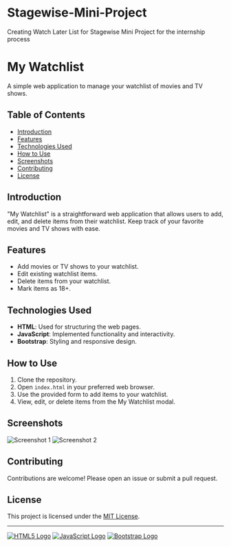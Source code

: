 # Stagewise-Mini-Project
Creating Watch  Later List for Stagewise Mini Project for the internship process 


# My Watchlist

A simple web application to manage your watchlist of movies and TV shows.

## Table of Contents

- [Introduction](#introduction)
- [Features](#features)
- [Technologies Used](#technologies-used)
- [How to Use](#how-to-use)
- [Screenshots](#screenshots)
- [Contributing](#contributing)
- [License](#license)

## Introduction

"My Watchlist" is a straightforward web application that allows users to add, edit, and delete items from their watchlist. Keep track of your favorite movies and TV shows with ease.

## Features

- Add movies or TV shows to your watchlist.
- Edit existing watchlist items.
- Delete items from your watchlist.
- Mark items as 18+.

## Technologies Used

- **HTML**: Used for structuring the web pages.
- **JavaScript**: Implemented functionality and interactivity.
- **Bootstrap**: Styling and responsive design.

## How to Use

1. Clone the repository.
2. Open `index.html` in your preferred web browser.
3. Use the provided form to add items to your watchlist.
4. View, edit, or delete items from the My Watchlist modal.

## Screenshots

![Screenshot 1](screenshots/screenshot1.png)
![Screenshot 2](screenshots/screenshot2.png)

## Contributing

Contributions are welcome! Please open an issue or submit a pull request.

## License

This project is licensed under the [MIT License](LICENSE).

---

[![HTML5 Logo](logos/html5-logo.png)](https://www.w3.org/html/)
[![JavaScript Logo](logos/javascript-logo.png)](https://developer.mozilla.org/en-US/docs/Web/JavaScript)
[![Bootstrap Logo](logos/bootstrap-logo.png)](https://getbootstrap.com/)
